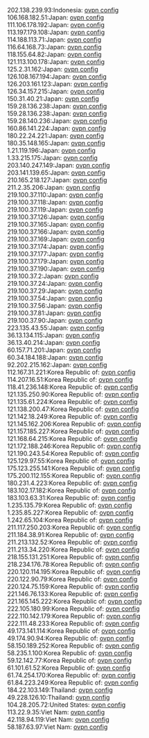 202.138.239.93:Indonesia: [ovpn config](vpn/202_138_239_93.ovpn)  
106.168.182.51:Japan: [ovpn config](vpn/106_168_182_51.ovpn)  
111.106.178.192:Japan: [ovpn config](vpn/111_106_178_192.ovpn)  
113.197.179.108:Japan: [ovpn config](vpn/113_197_179_108.ovpn)  
114.188.113.71:Japan: [ovpn config](vpn/114_188_113_71.ovpn)  
116.64.168.73:Japan: [ovpn config](vpn/116_64_168_73.ovpn)  
118.155.64.82:Japan: [ovpn config](vpn/118_155_64_82.ovpn)  
121.113.100.178:Japan: [ovpn config](vpn/121_113_100_178.ovpn)  
125.2.31.162:Japan: [ovpn config](vpn/125_2_31_162.ovpn)  
126.108.167.194:Japan: [ovpn config](vpn/126_108_167_194.ovpn)  
126.203.161.123:Japan: [ovpn config](vpn/126_203_161_123.ovpn)  
126.34.157.215:Japan: [ovpn config](vpn/126_34_157_215.ovpn)  
150.31.40.21:Japan: [ovpn config](vpn/150_31_40_21.ovpn)  
159.28.136.238:Japan: [ovpn config](vpn/159_28_136_238.ovpn)  
159.28.136.238:Japan: [ovpn config](vpn/159_28_136_238.ovpn)  
159.28.140.236:Japan: [ovpn config](vpn/159_28_140_236.ovpn)  
160.86.141.224:Japan: [ovpn config](vpn/160_86_141_224.ovpn)  
180.22.24.221:Japan: [ovpn config](vpn/180_22_24_221.ovpn)  
180.35.148.165:Japan: [ovpn config](vpn/180_35_148_165.ovpn)  
1.21.119.196:Japan: [ovpn config](vpn/1_21_119_196.ovpn)  
1.33.215.175:Japan: [ovpn config](vpn/1_33_215_175.ovpn)  
203.140.247.149:Japan: [ovpn config](vpn/203_140_247_149.ovpn)  
203.141.139.65:Japan: [ovpn config](vpn/203_141_139_65.ovpn)  
210.165.218.127:Japan: [ovpn config](vpn/210_165_218_127.ovpn)  
211.2.35.206:Japan: [ovpn config](vpn/211_2_35_206.ovpn)  
219.100.37.110:Japan: [ovpn config](vpn/219_100_37_110.ovpn)  
219.100.37.118:Japan: [ovpn config](vpn/219_100_37_118.ovpn)  
219.100.37.119:Japan: [ovpn config](vpn/219_100_37_119.ovpn)  
219.100.37.126:Japan: [ovpn config](vpn/219_100_37_126.ovpn)  
219.100.37.165:Japan: [ovpn config](vpn/219_100_37_165.ovpn)  
219.100.37.166:Japan: [ovpn config](vpn/219_100_37_166.ovpn)  
219.100.37.169:Japan: [ovpn config](vpn/219_100_37_169.ovpn)  
219.100.37.174:Japan: [ovpn config](vpn/219_100_37_174.ovpn)  
219.100.37.177:Japan: [ovpn config](vpn/219_100_37_177.ovpn)  
219.100.37.179:Japan: [ovpn config](vpn/219_100_37_179.ovpn)  
219.100.37.190:Japan: [ovpn config](vpn/219_100_37_190.ovpn)  
219.100.37.2:Japan: [ovpn config](vpn/219_100_37_2.ovpn)  
219.100.37.24:Japan: [ovpn config](vpn/219_100_37_24.ovpn)  
219.100.37.29:Japan: [ovpn config](vpn/219_100_37_29.ovpn)  
219.100.37.54:Japan: [ovpn config](vpn/219_100_37_54.ovpn)  
219.100.37.56:Japan: [ovpn config](vpn/219_100_37_56.ovpn)  
219.100.37.81:Japan: [ovpn config](vpn/219_100_37_81.ovpn)  
219.100.37.90:Japan: [ovpn config](vpn/219_100_37_90.ovpn)  
223.135.43.55:Japan: [ovpn config](vpn/223_135_43_55.ovpn)  
36.13.134.115:Japan: [ovpn config](vpn/36_13_134_115.ovpn)  
36.13.40.214:Japan: [ovpn config](vpn/36_13_40_214.ovpn)  
60.157.71.201:Japan: [ovpn config](vpn/60_157_71_201.ovpn)  
60.34.184.188:Japan: [ovpn config](vpn/60_34_184_188.ovpn)  
92.202.215.162:Japan: [ovpn config](vpn/92_202_215_162.ovpn)  
112.167.31.221:Korea Republic of: [ovpn config](vpn/112_167_31_221.ovpn)  
114.207.16.51:Korea Republic of: [ovpn config](vpn/114_207_16_51.ovpn)  
118.41.236.148:Korea Republic of: [ovpn config](vpn/118_41_236_148.ovpn)  
121.135.250.90:Korea Republic of: [ovpn config](vpn/121_135_250_90.ovpn)  
121.135.61.224:Korea Republic of: [ovpn config](vpn/121_135_61_224.ovpn)  
121.138.200.47:Korea Republic of: [ovpn config](vpn/121_138_200_47.ovpn)  
121.142.18.249:Korea Republic of: [ovpn config](vpn/121_142_18_249.ovpn)  
121.145.162.206:Korea Republic of: [ovpn config](vpn/121_145_162_206.ovpn)  
121.157.185.227:Korea Republic of: [ovpn config](vpn/121_157_185_227.ovpn)  
121.168.64.215:Korea Republic of: [ovpn config](vpn/121_168_64_215.ovpn)  
121.172.188.246:Korea Republic of: [ovpn config](vpn/121_172_188_246.ovpn)  
121.190.243.54:Korea Republic of: [ovpn config](vpn/121_190_243_54.ovpn)  
125.129.97.55:Korea Republic of: [ovpn config](vpn/125_129_97_55.ovpn)  
175.123.255.141:Korea Republic of: [ovpn config](vpn/175_123_255_141.ovpn)  
175.200.112.155:Korea Republic of: [ovpn config](vpn/175_200_112_155.ovpn)  
180.231.4.223:Korea Republic of: [ovpn config](vpn/180_231_4_223.ovpn)  
183.102.17.182:Korea Republic of: [ovpn config](vpn/183_102_17_182.ovpn)  
183.103.63.31:Korea Republic of: [ovpn config](vpn/183_103_63_31.ovpn)  
1.235.135.79:Korea Republic of: [ovpn config](vpn/1_235_135_79.ovpn)  
1.235.85.227:Korea Republic of: [ovpn config](vpn/1_235_85_227.ovpn)  
1.242.65.104:Korea Republic of: [ovpn config](vpn/1_242_65_104.ovpn)  
211.117.250.203:Korea Republic of: [ovpn config](vpn/211_117_250_203.ovpn)  
211.184.38.91:Korea Republic of: [ovpn config](vpn/211_184_38_91.ovpn)  
211.213.132.52:Korea Republic of: [ovpn config](vpn/211_213_132_52.ovpn)  
211.213.34.220:Korea Republic of: [ovpn config](vpn/211_213_34_220.ovpn)  
218.155.131.251:Korea Republic of: [ovpn config](vpn/218_155_131_251.ovpn)  
218.234.176.78:Korea Republic of: [ovpn config](vpn/218_234_176_78.ovpn)  
220.120.114.195:Korea Republic of: [ovpn config](vpn/220_120_114_195.ovpn)  
220.122.90.79:Korea Republic of: [ovpn config](vpn/220_122_90_79.ovpn)  
220.124.75.159:Korea Republic of: [ovpn config](vpn/220_124_75_159.ovpn)  
221.146.76.133:Korea Republic of: [ovpn config](vpn/221_146_76_133.ovpn)  
221.165.145.222:Korea Republic of: [ovpn config](vpn/221_165_145_222.ovpn)  
222.105.180.99:Korea Republic of: [ovpn config](vpn/222_105_180_99.ovpn)  
222.110.142.179:Korea Republic of: [ovpn config](vpn/222_110_142_179.ovpn)  
222.111.48.233:Korea Republic of: [ovpn config](vpn/222_111_48_233.ovpn)  
49.173.141.114:Korea Republic of: [ovpn config](vpn/49_173_141_114.ovpn)  
49.174.90.94:Korea Republic of: [ovpn config](vpn/49_174_90_94.ovpn)  
58.150.189.252:Korea Republic of: [ovpn config](vpn/58_150_189_252.ovpn)  
58.235.1.100:Korea Republic of: [ovpn config](vpn/58_235_1_100.ovpn)  
59.12.142.77:Korea Republic of: [ovpn config](vpn/59_12_142_77.ovpn)  
61.101.61.52:Korea Republic of: [ovpn config](vpn/61_101_61_52.ovpn)  
61.74.254.170:Korea Republic of: [ovpn config](vpn/61_74_254_170.ovpn)  
61.84.223.249:Korea Republic of: [ovpn config](vpn/61_84_223_249.ovpn)  
184.22.103.149:Thailand: [ovpn config](vpn/184_22_103_149.ovpn)  
49.228.126.10:Thailand: [ovpn config](vpn/49_228_126_10.ovpn)  
104.28.205.72:United States: [ovpn config](vpn/104_28_205_72.ovpn)  
113.22.9.35:Viet Nam: [ovpn config](vpn/113_22_9_35.ovpn)  
42.118.94.119:Viet Nam: [ovpn config](vpn/42_118_94_119.ovpn)  
58.187.63.97:Viet Nam: [ovpn config](vpn/58_187_63_97.ovpn)  
